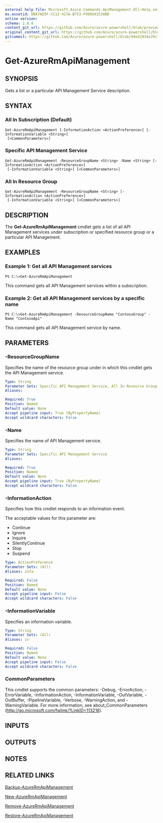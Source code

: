 ```yaml
---
external help file: Microsoft.Azure.Commands.ApiManagement.dll-Help.xml
ms.assetid: DBA7AD5F-CC13-417A-B753-F998942530BB
online version:
schema: 2.0.0
content_git_url: https://github.com/Azure/azure-powershell/blob/preview/src/ResourceManager/ApiManagement/Commands.ApiManagement/help/Get-AzureRmApiManagement.md
original_content_git_url: https://github.com/Azure/azure-powershell/blob/preview/src/ResourceManager/ApiManagement/Commands.ApiManagement/help/Get-AzureRmApiManagement.md
gitcommit: https://github.com/Azure/azure-powershell/blob/94e42834e29c78cafba9e3f1e99e14af92561036
---
```


# Get-AzureRmApiManagement

## SYNOPSIS
Gets a list or a particular API Management Service description.

## SYNTAX

### All In Subscription (Default)
```
Get-AzureRmApiManagement [-InformationAction <ActionPreference>] [-InformationVariable <String>]
 [<CommonParameters>]
```

### Specific API Management Service
```
Get-AzureRmApiManagement -ResourceGroupName <String> -Name <String> [-InformationAction <ActionPreference>]
 [-InformationVariable <String>] [<CommonParameters>]
```

### All In Resource Group
```
Get-AzureRmApiManagement -ResourceGroupName <String> [-InformationAction <ActionPreference>]
 [-InformationVariable <String>] [<CommonParameters>]
```

## DESCRIPTION
The **Get-AzureRmApiManagement** cmdlet gets a list of all API Management services under subscription or specified resource group or a particular API Management.

## EXAMPLES

### Example 1: Get all API Management services
```
PS C:\>Get-AzureRmApiManagement
```

This command gets all API Management services within a subscription.

### Example 2: Get all API Management services by a specific name
```
PS C:\>Get-AzureRmApiManagement -ResourceGroupName "ContosoGroup" -Name "ContosoApi"
```

This command gets all API Management service by name.

## PARAMETERS

### -ResourceGroupName
Specifies the name of the resource group under in which this cmdlet gets the API Management service.

```yaml
Type: String
Parameter Sets: Specific API Management Service, All In Resource Group
Aliases: 

Required: True
Position: Named
Default value: None
Accept pipeline input: True (ByPropertyName)
Accept wildcard characters: False
```

### -Name
Specifies the name of API Management service.

```yaml
Type: String
Parameter Sets: Specific API Management Service
Aliases: 

Required: True
Position: Named
Default value: None
Accept pipeline input: True (ByPropertyName)
Accept wildcard characters: False
```

### -InformationAction
Specifies how this cmdlet responds to an information event.

The acceptable values for this parameter are:

- Continue
- Ignore
- Inquire
- SilentlyContinue
- Stop
- Suspend

```yaml
Type: ActionPreference
Parameter Sets: (All)
Aliases: infa

Required: False
Position: Named
Default value: None
Accept pipeline input: False
Accept wildcard characters: False
```

### -InformationVariable
Specifies an information variable.

```yaml
Type: String
Parameter Sets: (All)
Aliases: iv

Required: False
Position: Named
Default value: None
Accept pipeline input: False
Accept wildcard characters: False
```

### CommonParameters
This cmdlet supports the common parameters: -Debug, -ErrorAction, -ErrorVariable, -InformationAction, -InformationVariable, -OutVariable, -OutBuffer, -PipelineVariable, -Verbose, -WarningAction, and -WarningVariable. For more information, see about_CommonParameters (http://go.microsoft.com/fwlink/?LinkID=113216).

## INPUTS

## OUTPUTS

## NOTES

## RELATED LINKS

[Backup-AzureRmApiManagement](./Backup-AzureRmApiManagement.md)

[New-AzureRmApiManagement](./New-AzureRmApiManagement.md)

[Remove-AzureRmApiManagement](./Remove-AzureRmApiManagement.md)

[Restore-AzureRmApiManagement](./Restore-AzureRmApiManagement.md)


